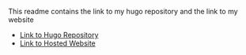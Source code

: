 This readme contains the link to my hugo repository and the link to my website

- [Link to Hugo Repository](https://github.com/hkx05/hkx05.github.io)
- [Link to Hosted Website](https://hkx05.github.io/hkx05.github.io)
